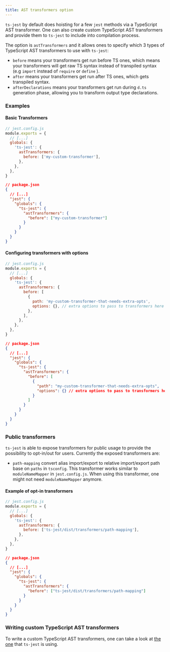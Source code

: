 ```yaml
---
title: AST transformers option
---
```


`ts-jest` by default does hoisting for a few `jest` methods via a TypeScript AST transformer. One can also create custom
TypeScript AST transformers and provide them to `ts-jest` to include into compilation process.

The option is `astTransformers` and it allows ones to specify which 3 types of TypeScript AST transformers to use with `ts-jest`:

- `before` means your transformers get run before TS ones, which means your transformers will get raw TS syntax
  instead of transpiled syntax (e.g `import` instead of `require` or `define` ).
- `after` means your transformers get run after TS ones, which gets transpiled syntax.
- `afterDeclarations` means your transformers get run during `d.ts` generation phase, allowing you to transform output type declarations.

### Examples

#### Basic Transformers

```js
// jest.config.js
module.exports = {
  // [...]
  globals: {
    'ts-jest': {
      astTransformers: {
        before: ['my-custom-transformer'],
      },
    },
  },
}
```

```json
// package.json
{
  // [...]
  "jest": {
    "globals": {
      "ts-jest": {
        "astTransformers": {
          "before": ["my-custom-transformer"]
        }
      }
    }
  }
}
```

#### Configuring transformers with options

```js
// jest.config.js
module.exports = {
  // [...]
  globals: {
    'ts-jest': {
      astTransformers: {
        before: [
          {
            path: 'my-custom-transformer-that-needs-extra-opts',
            options: {}, // extra options to pass to transformers here
          },
        ],
      },
    },
  },
}
```

```json
// package.json
{
  // [...]
  "jest": {
    "globals": {
      "ts-jest": {
        "astTransformers": {
          "before": [
            {
              "path": "my-custom-transformer-that-needs-extra-opts",
              "options": {} // extra options to pass to transformers here
            }
          ]
        }
      }
    }
  }
}
```

### Public transformers

`ts-jest` is able to expose transformers for public usage to provide the possibility to opt-in/out for users. Currently
the exposed transformers are:

- `path-mapping` convert alias import/export to relative import/export path base on `paths` in `tsconfig`.
  This transformer works similar to `moduleNameMapper` in `jest.config.js`. When using this transformer, one might not need
  `moduleNameMapper` anymore.

#### Example of opt-in transformers

```js
// jest.config.js
module.exports = {
  // [...]
  globals: {
    'ts-jest': {
      astTransformers: {
        before: ['ts-jest/dist/transformers/path-mapping'],
      },
    },
  },
}
```

```json
// package.json
{
  // [...]
  "jest": {
    "globals": {
      "ts-jest": {
        "astTransformers": {
          "before": ["ts-jest/dist/transformers/path-mapping"]
        }
      }
    }
  }
}
```

### Writing custom TypeScript AST transformers

To write a custom TypeScript AST transformers, one can take a look at [the one](https://github.com/kulshekhar/ts-jest/tree/v26.5.0/src/transformers) that `ts-jest` is using.
